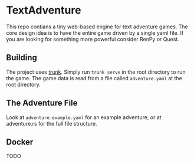 # TextAdventure

This repo contians a tiny web-based engine for text adventure games. The core
design idea is to have the entire game driven by a single yaml file. If you
are looking for something more powerful consider RenPy or Quest.

## Building
The project uses [trunk](https://trunkrs.dev). Simply run `trunk serve` in the
root directory to run the game. The game data is read from a file called
`adventure.yaml` at the root directory. 

## The Adventure File
Look at `adventure.example.yaml` for an example adventure, or at adventure.rs
for the full file structure.


## Docker
TODO

